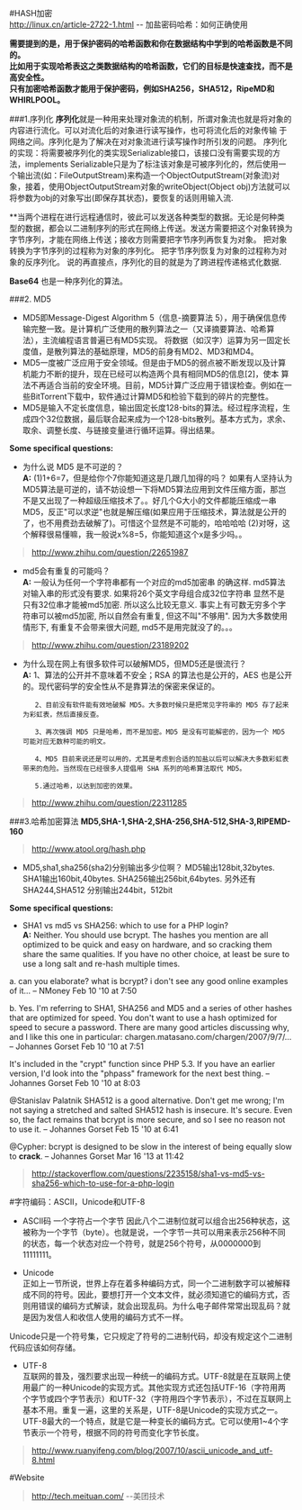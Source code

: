 #HASH加密  
http://linux.cn/article-2722-1.html  -- 加盐密码哈希：如何正确使用   

**需要提到的是，用于保护密码的哈希函数和你在数据结构中学到的哈希函数是不同的。  
比如用于实现哈希表这之类数据结构的哈希函数，它们的目标是快速查找，而不是高安全性。   
只有加密哈希函数才能用于保护密码，例如SHA256，SHA512，RipeMD和WHIRLPOOL。**   

###1.序列化
**序列化**就是一种用来处理对象流的机制，所谓对象流也就是将对象的内容进行流化。可以对流化后的对象进行读写操作，也可将流化后的对象传输 于网络之间。序列化是为了解决在对对象流进行读写操作时所引发的问题。 
   序列化的实现：将需要被序列化的类实现Serializable接口，该接口没有需要实现的方法，implements Serializable只是为了标注该对象是可被序列化的，然后使用一个输出流(如：FileOutputStream)来构造一个ObjectOutputStream(对象流)对象，接着，使用ObjectOutputStream对象的writeObject(Object obj)方法就可以将参数为obj的对象写出(即保存其状态)，要恢复的话则用输入流.

**当两个进程在进行远程通信时，彼此可以发送各种类型的数据。无论是何种类型的数据，都会以二进制序列的形式在网络上传送。发送方需要把这个对象转换为字节序列，才能在网络上传送；接收方则需要把字节序列再恢复为对象。
把对象转换为字节序列的过程称为对象的序列化。
把字节序列恢复为对象的过程称为对象的反序列化。
说的再直接点，序列化的目的就是为了跨进程传递格式化数据.

**Base64** 也是一种序列化的算法。

###2. MD5
- MD5即Message-Digest Algorithm 5（信息-摘要算法 5），用于确保信息传输完整一致。是计算机广泛使用的散列算法之一（又译摘要算法、哈希算法），主流编程语言普遍已有MD5实现。 将数据（如汉字）运算为另一固定长度值，是散列算法的基础原理，MD5的前身有MD2、MD3和MD4。
- MD5一度被广泛应用于安全领域。但是由于MD5的弱点被不断发现以及计算机能力不断的提升，现在已经可以构造两个具有相同MD5的信息[2]，使本  算法不再适合当前的安全环境。目前，MD5计算广泛应用于错误检查。例如在一些BitTorrent下载中，软件通过计算MD5和检验下载到的碎片的完整性。
- MD5是输入不定长度信息，输出固定长度128-bits的算法。经过程序流程，生成四个32位数据，最后联合起来成为一个128-bits散列。基本方式为，求余、取余、调整长度、与链接变量进行循环运算。得出结果。

**Some specifical questions:**
- 为什么说 MD5 是不可逆的？  
  **A:** (1)1+6=7，但是给你个7你能知道这是几跟几加得的吗？
如果有人坚持认为MD5算法是可逆的，请不妨设想一下将MD5算法应用到文件压缩方面，那岂不是又出现了一种超级压缩技术了。。好几个G大小的文件都能压缩成一串MD5，反正"可以求逆"也就是解压缩(如果应用于压缩技术，算法就是公开的了，也不用费劲去破解了)。可惜这个显然是不可能的，哈哈哈哈
     (2)对呀，这个解释很易懂嘛，我一般说x%8=5，你能知道这个x是多少吗。。

> http://www.zhihu.com/question/22651987

- md5会有重复的可能吗？  
  **A:** 一般认为任何一个字符串都有一个对应的md5加密串
的确这样. md5算法对输入串的形式没有要求.
如果将26个英文字母组合成32位字符串
显然不是只有32位串才能被md5加密. 所以这么比较无意义.
事实上有可数无穷多个字符串可以被md5加密, 所以自然会有重复, 但这不叫"不够用". 因为大多数使用情形下, 有重复不会带来很大问题, md5不是用完就没了的。。。

> http://www.zhihu.com/question/23189202

- 为什么现在网上有很多软件可以破解MD5，但MD5还是很流行？  
  **A:** 1、算法的公开并不意味着不安全；RSA 的算法也是公开的，AES 也是公开的。现代密码学的安全性从不是靠算法的保密来保证的。

         2、目前没有软件能有效地破解 MD5。大多数时候只是把常见字符串的 MD5 存了起来为彩虹表，然后直接反查。

         3、再次强调 MD5 只是哈希，而不是加密。MD5 是没有可能解密的，因为一个 MD5 可能对应无数种可能的明文。

         4、MD5 目前来说还是可以用的，尤其是考虑到合适的加盐以后可以解决大多数彩虹表带来的危险。当然现在已经很多人提倡用 SHA 系列的哈希算法取代 MD5。
         
         5.通过哈希，以达到加密的效果。
         
> http://www.zhihu.com/question/22311285

###3.哈希加密算法
**MD5,SHA-1,SHA-2,SHA-256,SHA-512,SHA-3,RIPEMD-160**

> http://www.atool.org/hash.php

- MD5,sha1,sha256(sha2)分别输出多少位啊？
  MD5输出128bit,32bytes.
  SHA1输出160bit,40bytes.
  SHA256输出256bit,64bytes.
  另外还有SHA244,SHA512
  分别输出244bit，512bit

**Some specifical questions:**
- SHA1 vs md5 vs SHA256: which to use for a PHP login?  
  **A:** Neither. You should use bcrypt. The hashes you mention are all optimized to be quick and easy on hardware, and so cracking them share the same qualities. If you have no other choice, at least be sure to use a long salt and re-hash multiple times.
      	 	
a. can you elaborate? what is bcrypt? i don't see any good online examples of it... –  NMoney Feb 10 '10 at 7:50
	 	
b. Yes. I'm referring to SHA1, SHA256 and MD5 and a series of other hashes that are optimized for speed. You don't want to use a hash optimized for speed to secure a password. There are many good articles discussing why, and I like this one in particular: chargen.matasano.com/chargen/2007/9/7/… –  Johannes Gorset Feb 10 '10 at 7:51 
	
It's included in the "crypt" function since PHP 5.3. If you have an earlier version, I'd look into the "phpass" framework for the next best thing. –  Johannes Gorset Feb 10 '10 at 8:03

@Stanislav Palatnik SHA512 is a good alternative. Don't get me wrong; I'm not saying a stretched and salted SHA512 hash is insecure. It's secure. Even so, the fact remains that bcrypt is more secure, and so I see no reason not to use it. –  Johannes Gorset Feb 15 '10 at 6:41 
	
@Cypher: bcrypt is designed to be slow in the interest of being equally slow to **crack**. –  Johannes Gorset Mar 16 '13 at 11:42

> http://stackoverflow.com/questions/2235158/sha1-vs-md5-vs-sha256-which-to-use-for-a-php-login

#字符编码：ASCII，Unicode和UTF-8  
* ASCII码  一个字符占一个字节
因此八个二进制位就可以组合出256种状态，这被称为一个字节（byte）。也就是说，一个字节一共可以用来表示256种不同的状态，每一个状态对应一个符号，就是256个符号，从0000000到11111111。  

* Unicode  
正如上一节所说，世界上存在着多种编码方式，同一个二进制数字可以被解释成不同的符号。因此，要想打开一个文本文件，就必须知道它的编码方式，否则用错误的编码方式解读，就会出现乱码。为什么电子邮件常常出现乱码？就是因为发信人和收信人使用的编码方式不一样。   

Unicode只是一个符号集，它只规定了符号的二进制代码，却没有规定这个二进制代码应该如何存储。  

* UTF-8   
互联网的普及，强烈要求出现一种统一的编码方式。UTF-8就是在互联网上使用最广的一种Unicode的实现方式。其他实现方式还包括UTF-16（字符用两个字节或四个字节表示）和UTF-32（字符用四个字节表示），不过在互联网上基本不用。重复一遍，这里的关系是，UTF-8是Unicode的实现方式之一。
UTF-8最大的一个特点，就是它是一种变长的编码方式。它可以使用1~4个字节表示一个符号，根据不同的符号而变化字节长度。   

> http://www.ruanyifeng.com/blog/2007/10/ascii_unicode_and_utf-8.html   

#Website 
> http://tech.meituan.com/   --美团技术
